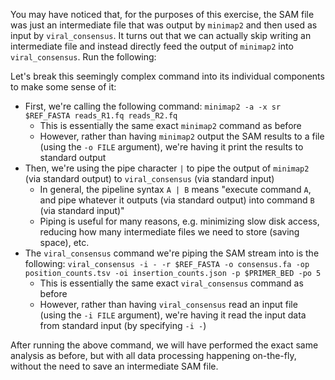 <script>
import Link from "$components/Link.svelte";
import Execute from "$components/Execute.svelte";
</script>

You may have noticed that, for the purposes of this exercise, the SAM file was just an intermediate file that was output by `minimap2` and then used as input by `viral_consensus`. It turns out that we can actually skip writing an intermediate file and instead directly feed the output of `minimap2` into `viral_consensus`. Run the following:

<Execute command="minimap2 -a -x sr $REF_FASTA \ reads_R1.fq reads_R2.fq | \ viral_consensus -i - \ -r $REF_FASTA \ -o consensus.fa \ -op position_counts.tsv \ -oi insertion_counts.json \ -p $PRIMER_BED -po 5" />

Let's break this seemingly complex command into its individual components to make some sense of it:

- First, we're calling the following command: `minimap2 -a -x sr $REF_FASTA reads_R1.fq reads_R2.fq`
  - This is essentially the same exact `minimap2` command as before
  - However, rather than having `minimap2` output the SAM results to a file (using the `-o FILE` argument), we're having it print the results to <Link href="https://en.wikipedia.org/wiki/Standard_streams#Standard_output_(stdout)">standard output</Link>
- Then, we're using the pipe character `|` to pipe the output of `minimap2` (via standard output) to `viral_consensus` (via <Link href="https://en.wikipedia.org/wiki/Standard_streams#Standard_input_(stdin)">standard input</Link>)
  - In general, the pipeline syntax `A | B` means "execute command `A`, and pipe whatever it outputs (via standard output) into command `B` (via standard input)"
  - Piping is useful for many reasons, e.g. minimizing slow disk access, reducing how many intermediate files we need to store (saving space), etc.
- The `viral_consensus` command we're piping the SAM stream into is the following: `viral_consensus -i - -r $REF_FASTA -o consensus.fa -op position_counts.tsv -oi insertion_counts.json -p $PRIMER_BED -po 5`
  - This is essentially the same exact `viral_consensus` command as before
  - However, rather than having `viral_consensus` read an input file (using the `-i FILE` argument), we're having it read the input data from standard input (by specifying `-i -`)

After running the above command, we will have performed the exact same analysis as before, but with all data processing happening on-the-fly, without the need to save an intermediate SAM file.
